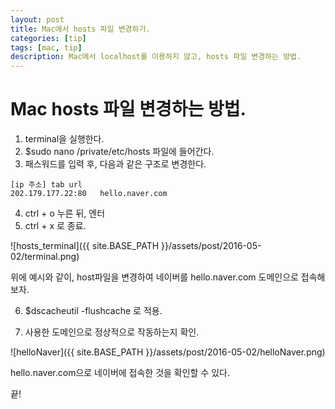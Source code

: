 ```yaml
---
layout: post
title: Mac에서 hosts 파일 변경하기.
categories: [tip]
tags: [mac, tip]
description: Mac에서 localhost를 이용하지 않고, hosts 파일 변경하는 방법.
---
```


# Mac hosts 파일 변경하는 방법.
1. terminal을 실행한다.
2. $sudo nano /private/etc/hosts 파일에 들어간다.
3. 패스워드를 입력 후, 다음과 같은 구조로 변경한다.

```
[ip 주소] tab url
202.179.177.22:80	hello.naver.com
```

4. ctrl + o 누른 뒤, 엔터
5. ctrl + x 로 종료.

![hosts_terminal]({{ site.BASE_PATH }}/assets/post/2016-05-02/terminal.png)

위에 예시와 같이, host파일을 변경하여 네이버를 hello.naver.com 도메인으로 접속해보자.

6. $dscacheutil -flushcache 로 적용.

7. 사용한 도메인으로 정상적으로 작동하는지 확인.

![helloNaver]({{ site.BASE_PATH }}/assets/post/2016-05-02/helloNaver.png)

hello.naver.com으로 네이버에 접속한 것을 확인할 수 있다.

끝!
